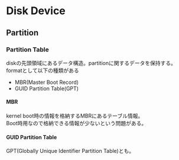 # Disk Device

## Partition

### Partition Table

diskの先頭領域にあるデータ構造。partitionに関するデータを保持する。  
formatとして以下の種類がある

* MBR(Master Boot Record)
* GUID Partition Table(GPT)

#### MBR

kernel boot時の情報を格納するMBRにあるテーブル情報。  
Boot時用なので格納できる情報が少ないという問題がある。

#### GUID Partition Table

GPT(Globally Unique Identifier Partition Table)とも。
